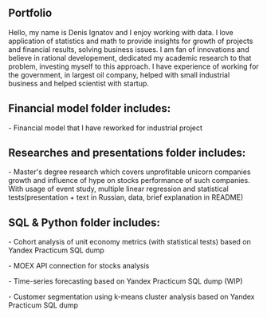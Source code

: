 ## Portfolio
Hello, my name is Denis Ignatov and I enjoy working with data. I love application of statistics and math to provide insights for growth of projects and financial results, solving business issues. I am fan of innovations and believe in rational developement, dedicated my academic research to that problem, investing myself to this approach. I have experience of working for the government, in largest oil company, helped with small industrial business and helped scientist with startup.

## Financial model folder includes:
<p>- Financial model that I have reworked for industrial project<p>
  
 
## Researches and presentations folder includes:
<p>- Master's degree research which covers unprofitable unicorn companies growth and influence of hype on stocks performance of such companies. With usage of event study, multiple linear regression and statistical tests(presentation + text in Russian, data, brief explanation in README)<p>
  
  
## SQL & Python folder includes:
<p>- Cohort analysis of unit economy metrics (with statistical tests) based on Yandex Practicum SQL dump<p>
<p>- MOEX API connection for stocks analysis<p>
<p>- Time-series forecasting based on Yandex Practicum SQL dump (WIP) <p>
<p>- Customer segmentation using k-means cluster analysis based on Yandex Practicum SQL dump<p>


  
  
